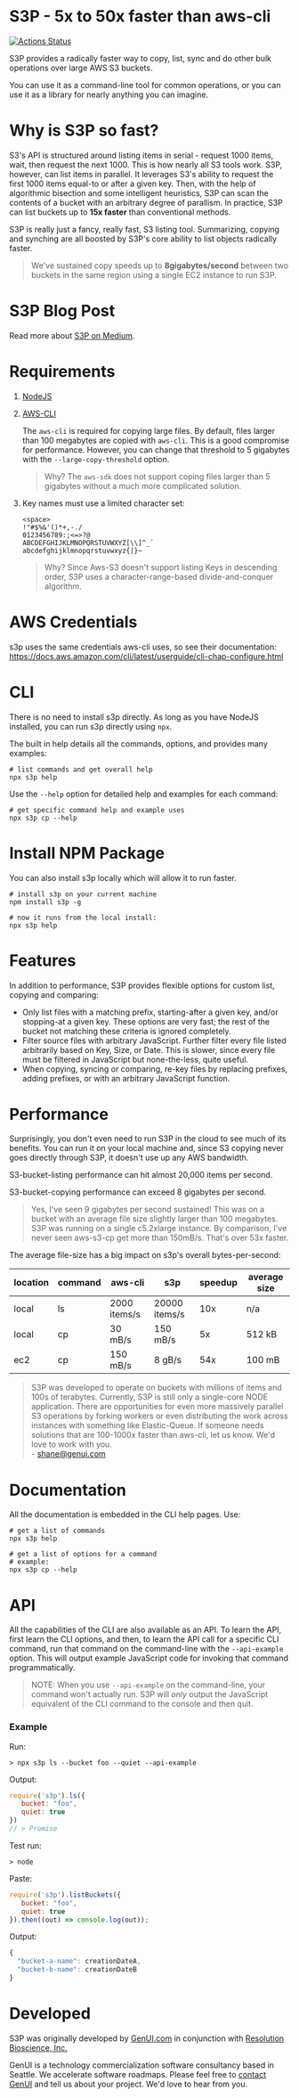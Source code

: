 # S3P - 5x to 50x faster than aws-cli

[![Actions Status](https://github.com/generalui/s3p/workflows/test/badge.svg)](https://github.com/generalui/s3p/actions)

S3P provides a radically faster way to copy, list, sync and do other bulk operations over large AWS S3 buckets.

You can use it as a command-line tool for common operations, or you can use it as a library for nearly anything you can imagine.

# Why is S3P so fast?

S3's API is structured around listing items in serial - request 1000 items, wait, then request the next 1000. This is how nearly all S3 tools work. S3P, however, can list items in parallel. It leverages S3's ability to request the first 1000 items equal-to or after a given key. Then, with the help of algorithmic bisection and some intelligent heuristics, S3P can scan the contents of a bucket with an arbitrary degree of parallism. In practice, S3P can list buckets up to **15x faster** than conventional methods.

S3P is really just a fancy, really fast, S3 listing tool. Summarizing, copying and synching are all boosted by S3P's core ability to list objects radically faster.

> We've sustained copy speeds up to **8gigabytes/second** between two buckets in the same region using a single EC2 instance to run S3P.

# S3P Blog Post

Read more about [S3P on Medium](https://medium.com/@shanebdavis/s3p-massively-parallel-s3-copying-9a9e466d0d74).

# Requirements

1. [NodeJS](https://nodejs.org/en/download/)
2. [AWS-CLI](https://docs.aws.amazon.com/cli/latest/userguide/cli-chap-install.html)

    The `aws-cli` is required for copying large files. By default, files larger than 100 megabytes are copied with `aws-cli`. This is a good compromise for performance. However, you can change that threshold to 5 gigabytes with the `--large-copy-threshold` option.
    > Why? The `aws-sdk` does not support coping files larger than 5 gigabytes without a much more complicated solution.

3. Key names must use a limited character set:
    ```
    <space>
    !"#$%&'()*+,-./
    0123456789:;<=>?@
    ABCDEFGHIJKLMNOPQRSTUVWXYZ[\\]^_`
    abcdefghijklmnopqrstuvwxyz{|}~
    ```
    > Why? Since Aws-S3 doesn't support listing Keys in descending order, S3P uses a character-range-based divide-and-conquer algorithm.

# AWS Credentials

s3p uses the same credentials aws-cli uses, so see their documentation: https://docs.aws.amazon.com/cli/latest/userguide/cli-chap-configure.html

# CLI

There is no need to install s3p directly. As long as you have NodeJS installed, you can run s3p directly using `npx`.

The built in help details all the commands, options, and provides many examples:

```shell
# list commands and get overall help
npx s3p help
```

Use the `--help` option for detailed help and examples for each command:

```shell
# get specific command help and example uses
npx s3p cp --help
```

# Install NPM Package

You can also install s3p locally which will allow it to run faster.
```shell
# install s3p on your current machine
npm install s3p -g

# now it runs from the local install:
npx s3p help
```

# Features

In addition to performance, S3P provides flexible options for custom list, copying and comparing:

- Only list files with a matching prefix, starting-after a given key, and/or stopping-at a given key. These options are very fast; the rest of the bucket not matching these criteria is ignored completely.
- Filter source files with arbitrary JavaScript. Further filter every file listed arbitrarily based on Key, Size, or Date. This is slower, since every file must be filtered in JavaScript but none-the-less, quite useful.
- When copying, syncing or comparing, re-key files by replacing prefixes, adding prefixes, or with an arbitrary JavaScript function.

# Performance

Surprisingly, you don't even need to run S3P in the cloud to see much of its benefits. You can run it on your local machine and, since S3 copying never goes directly through S3P, it doesn't use up any AWS bandwidth.

S3-bucket-listing performance can hit almost 20,000 items per second.

S3-bucket-copying performance can exceed 8 gigabytes per second.

> Yes, I've seen 9 gigabytes per second sustained! This was on a bucket with an average file size slightly larger than 100 megabytes. S3P was running on a single c5.2xlarge instance. By comparison, I've never seen aws-s3-cp get more than 150mB/s. That's over 53x faster.

The average file-size has a big impact on s3p's overall bytes-per-second:

|location | command | aws-cli | s3p              | speedup | average size |
|   -     |-        |-        |-                 |-        | - |
|local     | ls      | 2000 items/s  | 20000 items/s       | 10x    | n/a|
|local     | cp      | 30 mB/s       | 150 mB/s    | 5x    | 512 kB |
|ec2      | cp      | 150 mB/s      | 8 gB/s    | 54x    | 100 mB |

> S3P was developed to operate on buckets with millions of items and 100s of terabytes. Currently, S3P is still only a single-core NODE application. There are opportunities for even more massively parallel S3 operations by forking workers or even distributing the work across instances with something like Elastic-Queue. If someone needs solutions that are 100-1000x faster than aws-cli, let us know. We'd love to work with you.<br>-
shane@genui.com


# Documentation

All the documentation is embedded in the CLI help pages. Use:

```shell
# get a list of commands
npx s3p help

# get a list of options for a command
# example:
npx s3p cp --help
```

# API

All the capabilities of the CLI are also available as an API. To learn the API, first learn the CLI options, and then, to learn the API call for a specific CLI command, run that command on the command-line with the `--api-example` option. This will output example JavaScript code for invoking that command programmatically.

> NOTE: When you use `--api-example` on the command-line, your command won't actually run. S3P will *only* output the JavaScript equivalent of the CLI command to the console and then quit.

### Example
Run:

```shell
> npx s3p ls --bucket foo --quiet --api-example
```
Output:
```javascript
require('s3p').ls({
   bucket: "foo",
   quiet: true
})
// > Promise
```

Test run:
```shell
> node
```
Paste:
```javascript
require('s3p').listBuckets({
   bucket: "foo",
   quiet: true
}).then((out) => console.log(out));
```
Output:
```javascript
{
  "bucket-a-name": creationDateA,
  "bucket-b-name": creationDateB
}
```

# Developed

S3P was originally developed by [GenUI.com](https://www.genui.com/) in conjunction with [Resolution Bioscience, Inc.](http://www.resolutionbio.com/)

GenUI is a technology commercialization software consultancy based in Seattle. We accelerate software roadmaps. Please feel free to [contact GenUI](https://www.genui.com/contact) and tell us about your project. We'd love to hear from you.